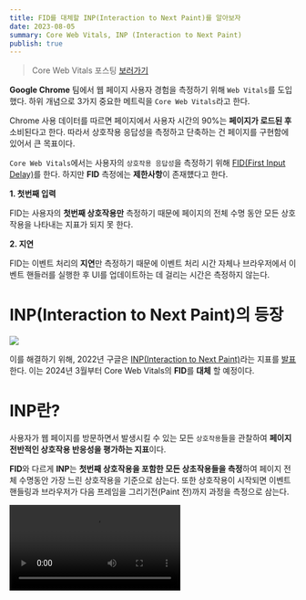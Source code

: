```yaml
---
title: FID를 대체할 INP(Interaction to Next Paint)를 알아보자
date: 2023-08-05
summary: Core Web Vitals, INP (Interaction to Next Paint)
publish: true
---
```


> Core Web Vitals 포스팅 [보러가기](https://kyoung-jnn.com/posts/web-vitals)

**Google Chrome** 팀에서 웹 페이지 사용자 경험을 측정하기 위해 `Web Vitals`를 도입했다. 하위 개념으로 3가지 중요한 메트릭을 `Core Web Vitals`라고 한다.

Chrome 사용 데이터를 따르면 페이지에서 사용자 시간의 90%는 **페이지가 로드된 후** 소비된다고 한다. 따라서 상호작용 응답성을 측정하고 단축하는 건 페이지를 구현함에 있어서 큰 목표이다.

`Core Web Vitals`에서는 사용자의 `상호작용 응답성`을 측정하기 위해 [FID(First Input Delay)](https://web.dev/fid/)를 한다. 하지만 **FID** 측정에는 **제한사항**이 존재헀다고 한다.

**1. 첫번째 입력**

FID는 사용자의 **첫번째 상호작용만** 측정하기 때문에 페이지의 전체 수명 동안 모든 상호작용을 나타내는 지표가 되지 못 한다.

**2. 지연**

FID는 이벤트 처리의 **지연**만 측정하기 때문에 이벤트 처리 시간 자체나 브라우저에서 이벤트 핸들러를 실행한 후 UI를 업데이트하는 데 걸리는 시간은 측정하지 않는다.

# INP(Interaction to Next Paint)의 등장

<Image src='/posts/2023/08/interaction-to-next-paint/inp-timeline.png' />

이를 해결하기 위해, 2022년 구글은 [INP(Interaction to Next Paint)](https://web.dev/inp/)라는 지표를 [발표](https://web.dev/inp-cwv/?hl=ko)한다. 이는 2024년 3월부터 Core Web Vitals의 **FID**를 **대체** 할 예정이다.

# INP란?

사용자가 웹 페이지를 방문하면서 발생시킬 수 있는 모든 `상호작용`들을 관찰하여 **페이지 전반적인 상호작용 반응성을 평가하는 지표**이다.

**FID**와 다르게 **INP**는 **첫번째 상호작용을 포함한 모든 상초작용들을 측정**하여 페이지 전체 수명동안 가장 느린 상호작용을 기준으로 삼는다. 또한 상호작용이 시작되면 이벤트 핸들링과 브라우저가 다음 프레임을 그리기전(Paint 전)까지 과정을 측정으로 삼는다.

<Video src='/posts/2023/08/interaction-to-next-paint/inp-vido.mp4' />

# INP 점수 측정하기

<Image src='/posts/2023/08/interaction-to-next-paint/inp-metric.png' />

- **200ms** 이하인 경우 페이지의 응답성이 좋다!
- **200ms** 초과, **500ms** 미만인 경우 페이지의 응답성이 개선되어야 한다
- **500ms** 이상인 경우 페이지의 응답성이 낮다.

점수 측정에 있어서 사용자 **환경의 변동성**(장치, 네트워크)이 있을 수 있고, 웹 페이지의 **상호작용 빈도**(횟수) 및 예기치 않은 페이지 **지연 증가**등의 예외 상황이 발생하는 것을 고려해야한다.

따라서 최악의 상호작용 상황(가장 높은 INP 값)에 무조건 초점을 맞추면 공평하지 않은 결과가 나올 수 있다. Google에서는 이러한 상황을 방지하기 위해 `75번째 백분위수`로 측정하는 것이 좋은 값이라고 소개하고 있다.

# 상호작용의 구성

<Image src='/posts/2023/08/interaction-to-next-paint/interaction-single.svg' caption="단일 상호작용"/>

INP에서 말하는 `상호작용`이란 3단계에 걸쳐서 구성된다.

**Input Delay**는 입력을 받은 시점부터 발생하며, 메인 스레드의 긴 작업 등으로 생길 수 있다. **Processing Time**은 상호작용의 이벤트 핸들러가 실행되는 데 걸리는 시간이다. 마지막으로 **Presentation delay**에는 다음 프레임을 렌더링하고 페인팅한다.

3단계를 모두 거치면서 걸린 시간이 상호작용이 걸린 시간이다.

> 📣 브라우저에서는 종종 **JavaScript**를 이용해서 사용작용이 가능하지만 INP에서 지칭하는 상호작용은 체크박스, 라디오 버튼 및 CSS로 구동되는 컨트롤과 같이 **JavaScript**로 구동되지 않는 부분을 말한다.

> 또한 **3가지의 상호작용 유형**만이 관찰된다.
>
> - 마우스로 클릭하기
> - 터치스크린으로 기기를 탭 하기
> - 물리적인 키보드 혹은 화면에서 키보드 누르기

<Image src='/posts/2023/08/interaction-to-next-paint/interaction-multi.svg' caption="복합 상호작용"/>

사진과 같이 상호작용은 **여러 부분**으로 구성될 수도 있다.

**첫번째 부분**은 마우스 버튼을 눌렀을 때 상호작용 3단계를 거친 후 프레임이 렌더링된다. 그 후, **두번째 부분**에서 사용자가 마우스 버튼에서 손을 떼는 순간 다시 일련의 과정을 거친 후 새로운 프레임이 렌더링되면서 상호작용이 종료된다.

2가지의 부분에서 가장 긴 시간이 **해당 상호작용의 대기시간**으로 선택된다.

# INP 점수 측정 방법

INP를 알아보는 방법에는 현장 측정과 실험실 측정이 있습니다. 현장 측정은 웹사이트 방문자의 실제 데이터를 활용하는 방식이고 실험실 측정은 기기, 네트워크 상태 등 테스트 환경을 사전에 만들어 둔 뒤 데이터를 수집하는 방식입니다.

두 방법 중 실제 사용자의 데이터를 활용하는 현장 측정방식 사용을 권장하며 테스트를 위한 몇 가지 툴을 아래에 소개합니다.

## 현장

- [PageSpeed Insights](https://pagespeed.web.dev/)
- [Chrome 사용자 경험 보고서 (CrUX)](https://developer.chrome.com/docs/crux/)
  - **CrUX**에 자신의 웹페이지 데이터가 존재한다면 **PageSpeed Insights**에서 빠르게 확인이 가능하다고 하니 Big Query를 다루지 않는 이상 쉽게 사용하지는 못 할 듯하다.
- [Web Vitals JavaScript library](https://github.com/GoogleChrome/web-vitals/tree/next)

## 실험실

상호 작용이 느린 경우가 없을 경우 실험실 기능들을 사용한다.

- 개발자 도구 Lighthouse **Timespan mode**
  - 사용자가 정의한 시간 동안 분석하는 mode
- [Web Vitals Chrome 확장 프로그램](https://chrome.google.com/webstore/detail/web-vitals/ahfhijdlegdabablpippeagghigmibma?hl=en)

# INP의 목표

결국, **INP**를 통해 이뤄야 할 목표는 사용자가 수행하는 **모든 상호 작용**에 대해 `상호 작용이 시작한 때부터 다음 프레임이 그려질 때까지의 시간`을 가능한 한 짧게 만드는 것이다.
